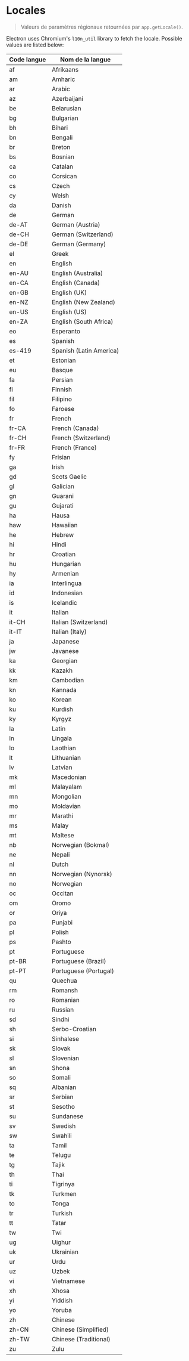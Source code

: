 # Locales

> Valeurs de paramètres régionaux retournées par `app.getLocale()`.

Electron uses Chromium's `l10n_util` library to fetch the locale. Possible values are listed below:

| Code langue | Nom de la langue        |
| ----------- | ----------------------- |
| af          | Afrikaans               |
| am          | Amharic                 |
| ar          | Arabic                  |
| az          | Azerbaijani             |
| be          | Belarusian              |
| bg          | Bulgarian               |
| bh          | Bihari                  |
| bn          | Bengali                 |
| br          | Breton                  |
| bs          | Bosnian                 |
| ca          | Catalan                 |
| co          | Corsican                |
| cs          | Czech                   |
| cy          | Welsh                   |
| da          | Danish                  |
| de          | German                  |
| de-AT       | German (Austria)        |
| de-CH       | German (Switzerland)    |
| de-DE       | German (Germany)        |
| el          | Greek                   |
| en          | English                 |
| en-AU       | English (Australia)     |
| en-CA       | English (Canada)        |
| en-GB       | English (UK)            |
| en-NZ       | English (New Zealand)   |
| en-US       | English (US)            |
| en-ZA       | English (South Africa)  |
| eo          | Esperanto               |
| es          | Spanish                 |
| es-419      | Spanish (Latin America) |
| et          | Estonian                |
| eu          | Basque                  |
| fa          | Persian                 |
| fi          | Finnish                 |
| fil         | Filipino                |
| fo          | Faroese                 |
| fr          | French                  |
| fr-CA       | French (Canada)         |
| fr-CH       | French (Switzerland)    |
| fr-FR       | French (France)         |
| fy          | Frisian                 |
| ga          | Irish                   |
| gd          | Scots Gaelic            |
| gl          | Galician                |
| gn          | Guarani                 |
| gu          | Gujarati                |
| ha          | Hausa                   |
| haw         | Hawaiian                |
| he          | Hebrew                  |
| hi          | Hindi                   |
| hr          | Croatian                |
| hu          | Hungarian               |
| hy          | Armenian                |
| ia          | Interlingua             |
| id          | Indonesian              |
| is          | Icelandic               |
| it          | Italian                 |
| it-CH       | Italian (Switzerland)   |
| it-IT       | Italian (Italy)         |
| ja          | Japanese                |
| jw          | Javanese                |
| ka          | Georgian                |
| kk          | Kazakh                  |
| km          | Cambodian               |
| kn          | Kannada                 |
| ko          | Korean                  |
| ku          | Kurdish                 |
| ky          | Kyrgyz                  |
| la          | Latin                   |
| ln          | Lingala                 |
| lo          | Laothian                |
| lt          | Lithuanian              |
| lv          | Latvian                 |
| mk          | Macedonian              |
| ml          | Malayalam               |
| mn          | Mongolian               |
| mo          | Moldavian               |
| mr          | Marathi                 |
| ms          | Malay                   |
| mt          | Maltese                 |
| nb          | Norwegian (Bokmal)      |
| ne          | Nepali                  |
| nl          | Dutch                   |
| nn          | Norwegian (Nynorsk)     |
| no          | Norwegian               |
| oc          | Occitan                 |
| om          | Oromo                   |
| or          | Oriya                   |
| pa          | Punjabi                 |
| pl          | Polish                  |
| ps          | Pashto                  |
| pt          | Portuguese              |
| pt-BR       | Portuguese (Brazil)     |
| pt-PT       | Portuguese (Portugal)   |
| qu          | Quechua                 |
| rm          | Romansh                 |
| ro          | Romanian                |
| ru          | Russian                 |
| sd          | Sindhi                  |
| sh          | Serbo-Croatian          |
| si          | Sinhalese               |
| sk          | Slovak                  |
| sl          | Slovenian               |
| sn          | Shona                   |
| so          | Somali                  |
| sq          | Albanian                |
| sr          | Serbian                 |
| st          | Sesotho                 |
| su          | Sundanese               |
| sv          | Swedish                 |
| sw          | Swahili                 |
| ta          | Tamil                   |
| te          | Telugu                  |
| tg          | Tajik                   |
| th          | Thai                    |
| ti          | Tigrinya                |
| tk          | Turkmen                 |
| to          | Tonga                   |
| tr          | Turkish                 |
| tt          | Tatar                   |
| tw          | Twi                     |
| ug          | Uighur                  |
| uk          | Ukrainian               |
| ur          | Urdu                    |
| uz          | Uzbek                   |
| vi          | Vietnamese              |
| xh          | Xhosa                   |
| yi          | Yiddish                 |
| yo          | Yoruba                  |
| zh          | Chinese                 |
| zh-CN       | Chinese (Simplified)    |
| zh-TW       | Chinese (Traditional)   |
| zu          | Zulu                    |
